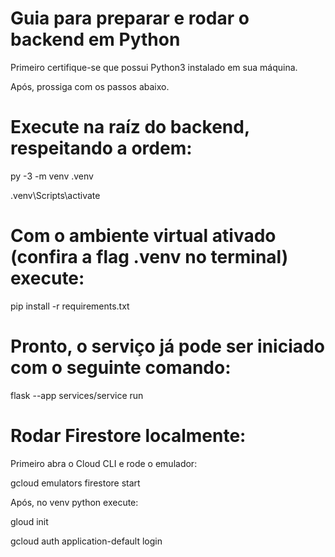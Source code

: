 # Guia para preparar e rodar o backend em Python

Primeiro certifique-se que possui Python3 instalado em sua máquina.

Após, prossiga com os passos abaixo.

# Execute na raíz do backend, respeitando a ordem:

py -3 -m venv .venv  

.venv\Scripts\activate

# Com o ambiente virtual ativado (confira a flag .venv no terminal) execute:

pip install -r requirements.txt

#  Pronto, o serviço já pode ser iniciado com o seguinte comando:

flask --app services/service run

# Rodar Firestore localmente:

Primeiro abra o Cloud CLI e rode o emulador:

gcloud emulators firestore start

Após, no venv python execute:

gloud init

gcloud auth application-default login